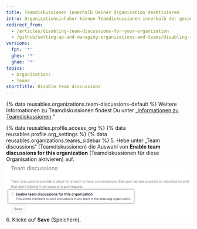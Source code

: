 ```yaml
---
title: Teamdiskussionen innerhalb Deiner Organisation deaktivieren
intro: Organisationsinhaber können Teamdiskussionen innerhalb der gesamten Organisation deaktivieren oder aktivieren.
redirect_from:
  - /articles/disabling-team-discussions-for-your-organization
  - /github/setting-up-and-managing-organizations-and-teams/disabling-team-discussions-for-your-organization
versions:
  fpt: '*'
  ghes: '*'
  ghae: '*'
topics:
  - Organizations
  - Teams
shortTitle: Disable team discussions
---
```


{% data reusables.organizations.team-discussions-default %} Weitere Informationen zu Teamdiskussionen findest Du unter „[Informationen zu Teamdiskussionen](/organizations/collaborating-with-your-team/about-team-discussions).“

{% data reusables.profile.access_org %}
{% data reusables.profile.org_settings %}
{% data reusables.organizations.teams_sidebar %}
5. Hebe unter „Team discussions“ (Teamdiskussionen) die Auswahl von **Enable team discussions for this organization** (Teamdiskussionen für diese Organisation aktivieren) auf. ![Kontrollkästchen zum Aktivieren oder Deaktivieren von Teamdiskussionen für eine Organisation](/assets/images/help/settings/enable-team-discussions-for-org-checkbox.png)
6. Klicke auf **Save** (Speichern).
